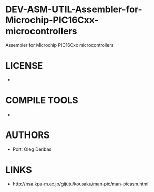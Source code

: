 DEV-ASM-UTIL-Assembler-for-Microchip-PIC16Cxx-microcontrollers
==============================================================

Assembler for Microchip PIC16Cxx microcontrollers


LICENSE
===============
* 

COMPILE TOOLS
===============
* 

AUTHORS
===============
* Port: Oleg Deribas

LINKS
===============
* http://nsa.kpu-m.ac.jp/gijutu/kousaku/man-pic/man-picasm.html
